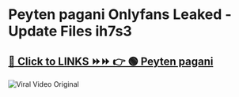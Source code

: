
 # Peyten pagani Onlyfans Leaked - Update Files ih7s3

## <h2><a href="https://clipsfans.com/Peyten_pagani&ref=git">🔗 Click to LINKS ⏩⏩ 👉 🟢 Peyten pagani </a></h2>

<a href="https://clipsfans.com/Peyten_pagani&ref=git" rel="nofollow" data-target="animated-image.originalLink"><img src="https://i.ibb.co.com/xMMVF88/686577567.gif" alt="Viral Video Original" style="max-width: 100%; display: inline-block;" data-target="animated-image.originalImage"></a>

